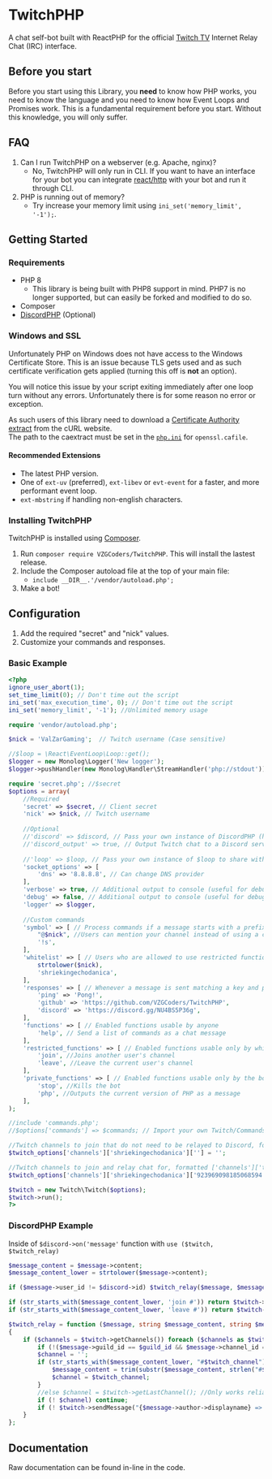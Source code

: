 TwitchPHP
====

A chat self-bot built with ReactPHP for the official [Twitch TV](https://www.twitch.tv) Internet Relay Chat (IRC) interface.

## Before you start

Before you start using this Library, you **need** to know how PHP works, you need to know the language and you need to know how Event Loops and Promises work. This is a fundamental requirement before you start. Without this knowledge, you will only suffer.

## FAQ

1. Can I run TwitchPHP on a webserver (e.g. Apache, nginx)?
    - No, TwitchPHP will only run in CLI. If you want to have an interface for your bot you can integrate [react/http](https://github.com/ReactPHP/http) with your bot and run it through CLI.
2. PHP is running out of memory?
    - Try increase your memory limit using `ini_set('memory_limit', '-1');`.

## Getting Started

### Requirements

- PHP 8
    - This library is being built with PHP8 support in mind. PHP7 is no longer supported, but can easily be forked and modified to do so.
- Composer
- [DiscordPHP](https://github.com/discord-php/DiscordPHP/) (Optional)

### Windows and SSL

Unfortunately PHP on Windows does not have access to the Windows Certificate Store. This is an issue because TLS gets used and as such certificate verification gets applied (turning this off is **not** an option).

You will notice this issue by your script exiting immediately after one loop turn without any errors. Unfortunately there is for some reason no error or exception.

As such users of this library need to download a [Certificate Authority extract](https://curl.haxx.se/docs/caextract.html) from the cURL website.<br>
The path to the caextract must be set in the [`php.ini`](https://secure.php.net/manual/en/openssl.configuration.php) for `openssl.cafile`.

#### Recommended Extensions

- The latest PHP version.
- One of `ext-uv` (preferred), `ext-libev` or `evt-event` for a faster, and more performant event loop.
- `ext-mbstring` if handling non-english characters.

### Installing TwitchPHP

TwitchPHP is installed using [Composer](https://getcomposer.org).

1. Run `composer require VZGCoders/TwitchPHP`. This will install the lastest release.
2. Include the Composer autoload file at the top of your main file:
    - `include __DIR__.'/vendor/autoload.php';`
3. Make a bot!

## Configuration

1. Add the required "secret" and "nick" values.
2. Customize your commands and responses.

### Basic Example

```php
<?php
ignore_user_abort(1);
set_time_limit(0); // Don't time out the script
ini_set('max_execution_time', 0); // Don't time out the script
ini_set('memory_limit', '-1'); //Unlimited memory usage

require 'vendor/autoload.php';

$nick = 'ValZarGaming';  // Twitch username (Case sensitive)

//$loop = \React\EventLoop\Loop::get();
$logger = new Monolog\Logger('New logger');
$logger->pushHandler(new Monolog\Handler\StreamHandler('php://stdout'));

require 'secret.php'; //$secret
$options = array(
    //Required
    'secret' => $secret, // Client secret
    'nick' => $nick, // Twitch username
    
    //Optional
    //'discord' => $discord, // Pass your own instance of DiscordPHP (https://github.com/discord-php/DiscordPHP)    
    //'discord_output' => true, // Output Twitch chat to a Discord server's channel
    
    //'loop' => $loop, // Pass your own instance of $loop to share with other ReactPHP applications
    'socket_options' => [
        'dns' => '8.8.8.8', // Can change DNS provider
    ],
    'verbose' => true, // Additional output to console (useful for debugging TwitchPHP)
    'debug' => false, // Additional output to console (useful for debugging communications with Twitch)
    'logger' => $logger,
    
    //Custom commands
    'symbol' => [ // Process commands if a message starts with a prefix in this array
        "@$nick", //Users can mention your channel instead of using a command symbol prefix
		'!s',
    ],
    'whitelist' => [ // Users who are allowed to use restricted functions
        strtolower($nick),
        'shriekingechodanica',
    ],
    'responses' => [ // Whenever a message is sent matching a key and prefixed with a command symbol, reply with the defined value
        'ping' => 'Pong!',
        'github' => 'https://github.com/VZGCoders/TwitchPHP',
        'discord' => 'https://discord.gg/NU4BS5P36g',
    ],
    'functions' => [ // Enabled functions usable by anyone
        'help', // Send a list of commands as a chat message
    ],
    'restricted_functions' => [ // Enabled functions usable only by whitelisted users
        'join', //Joins another user's channel
        'leave', //Leave the current user's channel
    ],
    'private_functions' => [ // Enabled functions usable only by the bot owner sharing the same username as the bot
        'stop', //Kills the bot
        'php', //Outputs the current version of PHP as a message
    ],
);

//include 'commands.php';
//$options['commands'] => $commands; // Import your own Twitch/Commands object to add additional functions

//Twitch channels to join that do not need to be relayed to Discord, formatted ['channels']['twitch_username'][''] = ''
$twitch_options['channels']['shriekingechodanica'][''] = '';

//Twitch channels to join and relay chat for, formatted ['channels']['twitch_username']['discord_guild_id'] = 'discord_channel_id'
$twitch_options['channels']['shriekingechodanica']['923969098185068594'] = '924019611534503996';

$twitch = new Twitch\Twitch($options);
$twitch->run();
?>
```

### DiscordPHP Example
Inside of `$discord->on('message'` function with `use ($twitch, $twitch_relay)`
```php
$message_content = $message->content;
$message_content_lower = strtolower($message->content);

if ($message->user_id != $discord->id) $twitch_relay($message, $message_content, $message_content_lower);

if (str_starts_with($message_content_lower, 'join #')) return $twitch->joinChannel(trim(str_replace('join #', '', $message_content_lower)), $message->guild_id, $message->channel_id);
if (str_starts_with($message_content_lower, 'leave #')) return $twitch->leaveChannel(trim(str_replace('leave #', '', $message_content_lower)), $message->guild_id, $message->channel_id);
```
```php
$twitch_relay = function ($message, string $message_content, string $message_content_lower) use ($discord, $twitch): void
{
    if ($channels = $twitch->getChannels()) foreach ($channels as $twitch_channel => $arr) foreach ($arr as $guild_id => $channel_id) {
        if (!($message->guild_id == $guild_id && $message->channel_id == $channel_id)) continue;
        $channel = '';
        if (str_starts_with($message_content_lower, "#$twitch_channel")) {
            $message_content = trim(substr($message_content, strlen("#$twitch_channel")));
            $channel = $twitch_channel;
        }
        //else $channel = $twitch->getLastChannel(); //Only works reliably if only relaying chat for a single Twitch chat
        if (! $channel) continue;
        if (! $twitch->sendMessage("{$message->author->displayname} => $message_content", $channel)) $twitch->logger->warning('[FAILED TO SEND MESSAGE TO TWITCH]');
    }
};
```

## Documentation

Raw documentation can be found in-line in the code.
